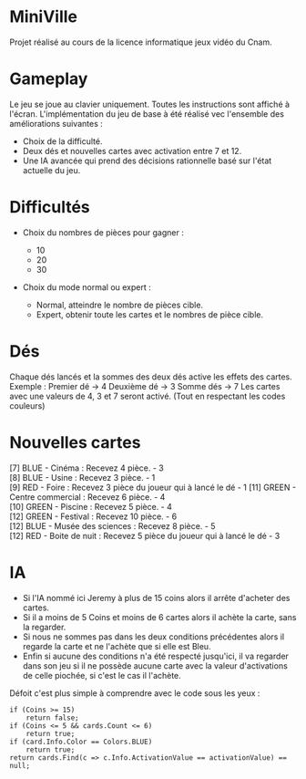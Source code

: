 # MiniVille
Projet réalisé au cours de la licence informatique jeux vidéo du Cnam.

# Gameplay
Le jeu se joue au clavier uniquement. Toutes les instructions sont affiché à l'écran.
L'implémentation du jeu de base à été réalisé vec l'ensemble des améliorations suivantes :
- Choix de la difficulté.
- Deux dés et nouvelles cartes avec activation entre 7 et 12.
- Une IA avancée qui prend des décisions rationnelle basé sur l'état actuelle du jeu.
 
# Difficultés
* Choix du nombres de pièces pour gagner : 
  * 10
  * 20
  * 30

* Choix du mode normal ou expert :
  * Normal, atteindre le nombre de pièces cible.
  * Expert, obtenir toute les cartes et le nombres de pièce cible.

# Dés

Chaque dés lancés et la sommes des deux dés active les effets des cartes.
Exemple :
Premier dé -> 4
Deuxième dé -> 3
Somme dés -> 7
Les cartes avec une valeurs de 4, 3 et 7 seront activé. (Tout en respectant les codes couleurs)

# Nouvelles cartes
[7] BLUE - Cinéma : Recevez 4 pièce. - 3    
[8] BLUE - Usine : Recevez 3 pièce. - 1                        
[9] RED - Foire : Recevez 3 pièce du joueur qui à lancé le dé - 1
[11] GREEN - Centre commercial : Recevez 6 pièce. - 4    
[10] GREEN - Piscine : Recevez 5 pièce. - 4     
[12] GREEN - Festival : Recevez 10 pièce. - 6               
[12] BLUE - Musée des sciences : Recevez 8 pièce. - 5       
[12] RED - Boite de nuit : Recevez 5 pièce du joueur qui à lancé le dé - 3

# IA
* Si l'IA nommé ici Jeremy à plus de 15 coins alors il arrête d'acheter des cartes.
* Si il a moins de 5 Coins et moins de 6 cartes alors il achète la carte, sans la regarder.
* Si nous ne sommes pas dans les deux conditions précédentes alors il regarde la carte et ne l'achète que si elle est Bleu.
* Enfin si aucune des conditions n'a été respecté jusqu'ici, il va regarder dans son jeu si il ne possède aucune carte avec la valeur d'activations de celle piochée, si c'est le cas il l'achète.

Défoit c'est plus simple à comprendre avec le code sous les yeux :
```CSharp
if (Coins >= 15)
    return false;
if (Coins <= 5 && cards.Count <= 6)
    return true;
if (card.Info.Color == Colors.BLUE)
    return true;
return cards.Find(c => c.Info.ActivationValue == activationValue) == null;
```
